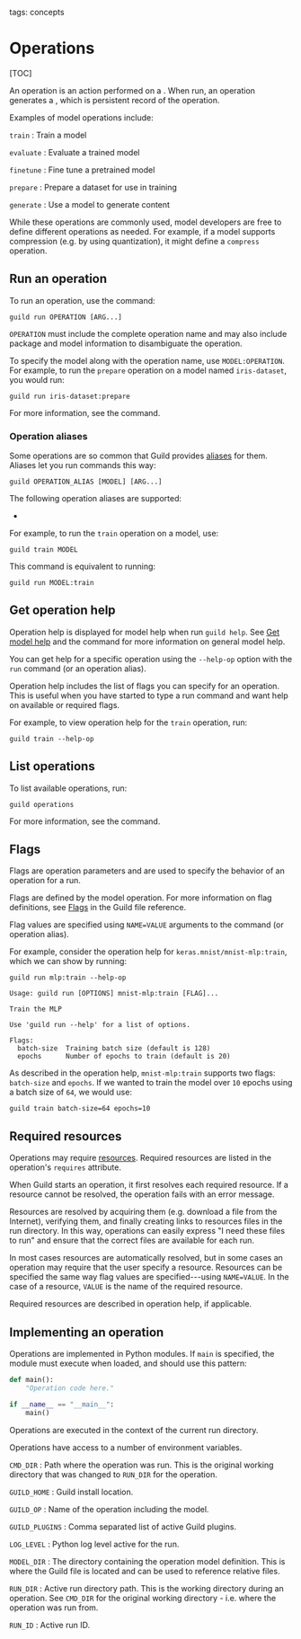 tags: concepts

# Operations

[TOC]

An operation is an action performed on a [](term:model). When run, an
operation generates a [](term:run), which is persistent record of the
operation.

Examples of model operations include:

`train`
: Train a model

`evaluate`
: Evaluate a trained model

`finetune`
: Fine tune a pretrained model

`prepare`
: Prepare a dataset for use in training

`generate`
: Use a model to generate content

While these operations are commonly used, model developers are free to
define different operations as needed. For example, if a model
supports compression (e.g. by using quantization), it might define a
`compress` operation.

## Run an operation

To run an operation, use the [](cmd:run) command:

``` command
guild run OPERATION [ARG...]
```

`OPERATION` must include the complete operation name and may also
include package and model information to disambiguate the operation.

To specify the model along with the operation name, use
`MODEL:OPERATION`. For example, to run the `prepare` operation on a
model named `iris-dataset`, you would run:

``` command
guild run iris-dataset:prepare
```

For more information, see the [](cmd:run) command.

### Operation aliases

Some operations are so common that Guild provides
[aliases](term:operation-alias) for them. Aliases let you run commands
this way:

``` command
guild OPERATION_ALIAS [MODEL] [ARG...]
```

The following operation aliases are supported:

- [](cmd:train)

For example, to run the `train` operation on a model, use:

``` command
guild train MODEL
```

This command is equivalent to running:

``` command
guild run MODEL:train
```

## Get operation help

Operation help is displayed for model help when run ``guild
help``. See [Get model help](/docs/models/#get-model-help) and the
[](cmd:help) command for more information on general model help.

You can get help for a specific operation using the ``--help-op``
option with the `run` command (or an operation alias).

Operation help includes the list of flags you can specify for an
operation. This is useful when you have started to type a run command
and want help on available or required flags.

For example, to view operation help for the `train` operation, run:

``` command
guild train --help-op
```

## List operations

To list available operations, run:

``` command
guild operations
```

For more information, see the [](cmd:operations) command.

## Flags

Flags are operation parameters and are used to specify the behavior of
an operation for a run.

Flags are defined by the model operation. For more information on flag
definitions, see [Flags](/docs/reference/guild-file/#flags) in the
Guild file reference.

Flag values are specified using `NAME=VALUE` arguments to the
[](cmd:run) command (or operation alias).

For example, consider the operation help for
`keras.mnist/mnist-mlp:train`, which we can show by running:

``` command
guild run mlp:train --help-op
```

``` output
Usage: guild run [OPTIONS] mnist-mlp:train [FLAG]...

Train the MLP

Use 'guild run --help' for a list of options.

Flags:
  batch-size  Training batch size (default is 128)
  epochs      Number of epochs to train (default is 20)
```

As described in the operation help, `mnist-mlp:train` supports two
flags: `batch-size` and `epochs`. If we wanted to train the model over
`10` epochs using a batch size of `64`, we would use:

``` command
guild train batch-size=64 epochs=10
```

## Required resources

Operations may require [resources](term:resource). Required resources
are listed in the operation's `requires` attribute.

When Guild starts an operation, it first resolves each required
resource. If a resource cannot be resolved, the operation fails with
an error message.

Resources are resolved by acquiring them (e.g. download a file from
the Internet), verifying them, and finally creating links to resources
files in the run directory. In this way, operations can easily express
"I need these files to run" and ensure that the correct files are
available for each run.

In most cases resources are automatically resolved, but in some cases
an operation may require that the user specify a resource. Resources
can be specified the same way flag values are specified---using
`NAME=VALUE`. In the case of a resource, `VALUE` is the name of the
required resource.

Required resources are described in operation help, if applicable.

## Implementing an operation

Operations are implemented in Python modules. If `main` is specified,
the module must execute when loaded, and should use this pattern:

``` python
def main():
    "Operation code here."

if __name__ == "__main__":
    main()
```

Operations are executed in the context of the current run directory.

<div id="environment-variables"></div>

Operations have access to a number of environment variables.

`CMD_DIR`
: Path where the operation was run. This is the original working
  directory that was changed to `RUN_DIR` for the operation.

`GUILD_HOME`
: Guild install location.

`GUILD_OP`
: Name of the operation including the model.

`GUILD_PLUGINS`
: Comma separated list of active Guild plugins.

`LOG_LEVEL`
: Python log level active for the run.

`MODEL_DIR`
: The directory containing the operation model definition. This is
  where the Guild file is located and can be used to reference
  relative files.

`RUN_DIR`
: Active run directory path. This is the working directory during an
  operation. See `CMD_DIR` for the original working directory -
  i.e. where the operation was run from.

`RUN_ID`
: Active run ID.
